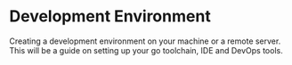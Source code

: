 # Development Environment

Creating a development environment on your machine or a remote server.   This will be a guide on setting up your go toolchain, IDE and DevOps tools.



